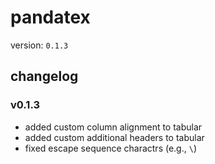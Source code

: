 # pandatex

version: `0.1.3`

## changelog

### v0.1.3

- added custom column alignment to tabular
- added custom additional headers to tabular
- fixed escape sequence charactrs (e.g., `\`)
